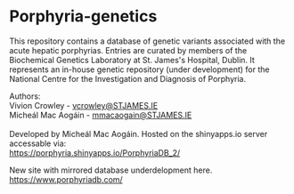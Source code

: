# Porphyria-genetics
This repository contains a  database of genetic variants associated with the acute hepatic porphyrias. Entries are curated by members of the Biochemical Genetics Laboratory at St. James's Hospital, Dublin. It represents an in-house genetic repository (under development) for the  National Centre for the Investigation and Diagnosis of Porphyria.

Authors: <br />
Vivion Crowley - vcrowley@STJAMES.IE <br />
Micheál Mac Aogáin - mmacaogain@STJAMES.IE <br /> <br />
Developed by Micheál Mac Aogáin. Hosted on the shinyapps.io server accessable via: <br />
https://porphyria.shinyapps.io/PorphyriaDB_2/

New site with mirrored database underdelopment here.
https://www.porphyriadb.com/
